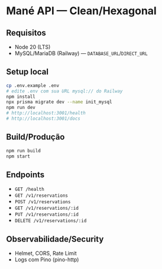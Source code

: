 # Mané API — Clean/Hexagonal

## Requisitos
- Node 20 (LTS)
- MySQL/MariaDB (Railway) — `DATABASE_URL`/`DIRECT_URL`

## Setup local
```bash
cp .env.example .env
# edite .env com sua URL mysql:// do Railway
npm install
npx prisma migrate dev --name init_mysql
npm run dev
# http://localhost:3001/health
# http://localhost:3001/docs
```

## Build/Produção
```bash
npm run build
npm start
```

## Endpoints
- `GET /health`
- `GET /v1/reservations`
- `POST /v1/reservations`
- `GET /v1/reservations/:id`
- `PUT /v1/reservations/:id`
- `DELETE /v1/reservations/:id`

## Observabilidade/Security
- Helmet, CORS, Rate Limit
- Logs com Pino (pino-http)
